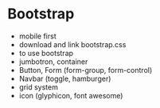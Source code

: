 # Bootstrap
- mobile first
- download and link bootstrap.css
- <div class=""> to use bootstrap
- jumbotron, container
- Button, Form (form-group, form-control)
- Navbar (toggle, hamburger)
- grid system
- icon (glyphicon, font awesome)